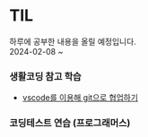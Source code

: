 # TIL
하루에 공부한 내용을 올릴 예정입니다.  
2024-02-08 ~  

### 생활코딩 참고 학습
* [vscode를 이용해 git으로 협업하기](https://github.com/dongyeoppp/TIL/blob/main/vscode_git/git_versionControl.md)

### 코딩테스트 연습 (프로그래머스)